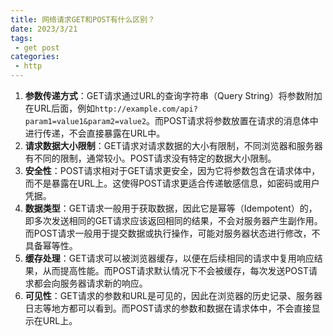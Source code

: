 ```yaml
---
title: 网络请求GET和POST有什么区别？
date: 2023/3/21
tags:
 - get post
categories:
 - http
---
```


1. **参数传递方式**：GET请求通过URL的查询字符串（Query String）将参数附加在URL后面，例如`http://example.com/api?param1=value1&param2=value2`。而POST请求将参数放置在请求的消息体中进行传递，不会直接暴露在URL中。
2. **请求数据大小限制**：GET请求对请求数据的大小有限制，不同浏览器和服务器有不同的限制，通常较小。POST请求没有特定的数据大小限制。
3. **安全性**：POST请求相对于GET请求更安全，因为它将参数包含在请求体中，而不是暴露在URL上。这使得POST请求更适合传递敏感信息，如密码或用户凭据。
4. **数据类型**：GET请求一般用于获取数据，因此它是幂等（Idempotent）的，即多次发送相同的GET请求应该返回相同的结果，不会对服务器产生副作用。而POST请求一般用于提交数据或执行操作，可能对服务器状态进行修改，不具备幂等性。
5. **缓存处理**：GET请求可以被浏览器缓存，以便在后续相同的请求中复用响应结果，从而提高性能。而POST请求默认情况下不会被缓存，每次发送POST请求都会向服务器请求新的响应。
6. **可见性**：GET请求的参数和URL是可见的，因此在浏览器的历史记录、服务器日志等地方都可以看到。而POST请求的参数和数据在请求体中，不会直接显示在URL上。